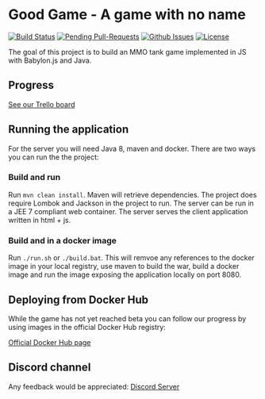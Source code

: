 # Good Game - A game with no name

[![Build Status](https://travis-ci.org/team142/gg.svg?branch=master)](https://travis-ci.org/team142/gg)
[![Pending Pull-Requests](http://githubbadges.herokuapp.com/team142/gg/pulls.svg?style=flat)](https://github.com/team142/gg/pulls)
[![Github Issues](http://githubbadges.herokuapp.com/team142/gg/issues.svg?style=flat)](https://github.com/team142/gg/issues)
[![License](http://img.shields.io/:license-mit-blue.svg?style=flat)](http://badges.mit-license.org)


The goal of this project is to build an MMO tank game implemented in JS with Babylon.js and Java.

## Progress
[See our Trello board](https://trello.com/b/kTa2O4Ya/good-game)


## Running the application

For the server you will need Java 8, maven and docker. There are two ways you can run the the project:

### Build and run

Run `mvn clean install`. Maven will retrieve dependencies. The project does require Lombok and Jackson in the project to run. 
The server can be run in a JEE 7 compliant web container. The server serves the client application written in html + js.

### Build and in a docker image

Run `./run.sh` or `./build.bat`. This will remvoe any references to the docker image in your local registry, use maven to build the war, build a docker image and run the image exposing the application locally on port 8080.


## Deploying from Docker Hub

While the game has not yet reached beta you can follow our progress by using images in the official Docker Hub registry:

[Official Docker Hub page](https://hub.docker.com/r/team142/gg/tags/)

## Discord channel

Any feedback would be appreciated:
[Discord Server](https://discord.gg/XPzJSR)
